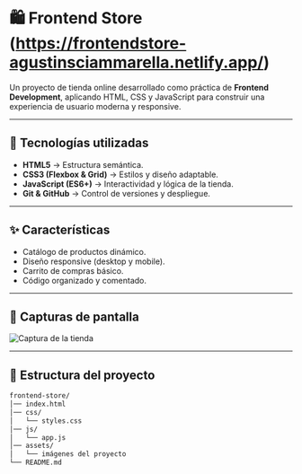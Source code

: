 # 🛍️ Frontend Store (https://frontendstore-agustinsciammarella.netlify.app/)

Un proyecto de tienda online desarrollado como práctica de **Frontend Development**, aplicando HTML, CSS y JavaScript para construir una experiencia de usuario moderna y responsive.

---

## 🚀 Tecnologías utilizadas
- **HTML5** → Estructura semántica.
- **CSS3 (Flexbox & Grid)** → Estilos y diseño adaptable.
- **JavaScript (ES6+)** → Interactividad y lógica de la tienda.
- **Git & GitHub** → Control de versiones y despliegue.

---

## ✨ Características
- Catálogo de productos dinámico.
- Diseño responsive (desktop y mobile).
- Carrito de compras básico.
- Código organizado y comentado.

---

## 📸 Capturas de pantalla
![Captura de la tienda](.img/IMG/logo.png)

---

## 📂 Estructura del proyecto
```bash
frontend-store/
│── index.html
│── css/
│   └── styles.css
│── js/
│   └── app.js
│── assets/
│   └── imágenes del proyecto
└── README.md
